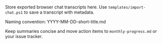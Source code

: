 Store exported browser chat transcripts here. Use `templates/import-chat.ps1` to save a transcript with metadata.

Naming convention: YYYY-MM-DD-short-title.md

Keep summaries concise and move action items to `monthly-progress.md` or your issue tracker.
